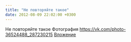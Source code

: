 ```yaml
---
title: "Не повторяйте такое"
date: 2012-08-09 22:02:00 +0300
---
```


Не повторяйте такое
Фотография
<a class="vk-attach" href="https://vk.com/photo-36524488_287230215">https://vk.com/photo-36524488_287230215</a>
<a class="vk-attach" href="https://vk.com/photo-36524488_287230215">Вложение</a>
